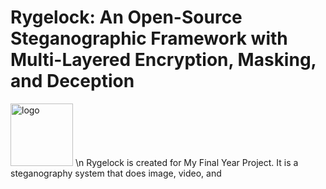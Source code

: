 # Rygelock: An Open-Source Steganographic Framework with Multi-Layered Encryption, Masking, and Deception
<img width="100" height="100" alt="logo" src="https://github.com/user-attachments/assets/4078aeff-e8e8-4ba0-87fb-c4f093041209" />
\n Rygelock is created for My Final Year Project. It is a steganography system that does image, video, and 

